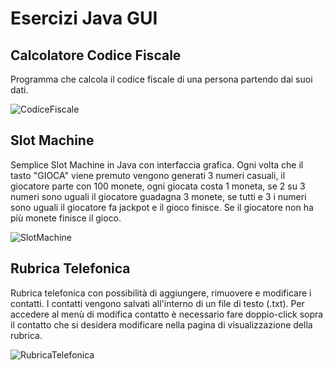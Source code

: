# Esercizi Java GUI

## Calcolatore Codice Fiscale
Programma che calcola il codice fiscale di una persona partendo dai suoi dati.

![CodiceFiscale](https://i.imgur.com/VXA6v2i.png)

## Slot Machine
Semplice Slot Machine in Java con interfaccia grafica.
Ogni volta che il tasto "GIOCA" viene premuto vengono generati 3 numeri casuali, il giocatore parte con 100 monete, ogni giocata costa 1 moneta, se 2 su 3 numeri sono uguali il giocatore guadagna 3 monete, se tutti e 3 i numeri sono uguali il giocatore fa jackpot e il gioco finisce. Se il giocatore non ha più monete finisce il gioco.

![SlotMachine](https://i.imgur.com/W3qnBmp.png)

## Rubrica Telefonica
Rubrica telefonica con possibilità di aggiungere, rimuovere e modificare i contatti. I contatti vengono salvati all'interno di un file di testo (.txt). Per accedere al menù di modifica contatto è necessario fare doppio-click sopra il contatto che si desidera modificare nella pagina di visualizzazione della rubrica.

![RubricaTelefonica](https://imgur.com/a/6T5luxx)
